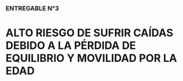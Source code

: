 ### ENTREGABLE N°3
# ALTO RIESGO DE SUFRIR CAÍDAS DEBIDO A LA PÉRDIDA DE EQUILIBRIO Y MOVILIDAD POR LA EDAD